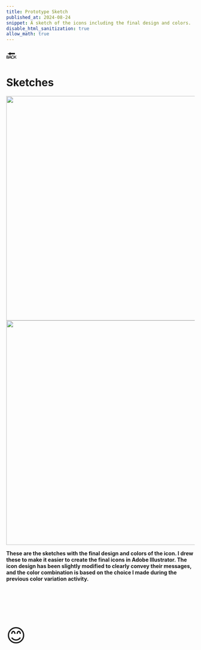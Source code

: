 ```yaml
---
title: Prototype Sketch
published_at: 2024-08-24
snippet: A sketch of the icons including the final design and colors.
disable_html_sanitization: true
allow_math: true
---
```



<a href="https://julienoh000-dms1-blog-83.deno.dev/" style="text-decoration: none; color: black;"><span style="font-size: 30px;">🔙</span></a>


# Sketches


<img src="pss.png" width="800" height="600">
<img src="ps.png" width="800" height="600">

**These are the sketches with the final design and colors of the icon. I drew these to make it easier to create the final icons in Adobe Illustrator. The icon design has been slightly modified to clearly convey their messages, and the color combination is based on the choice I made during the previous color variation activity.**

<br>
<br>

<br>
<br>
<br>


<span style="font-size: 50px;">😊</span>